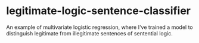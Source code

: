 # legitimate-logic-sentence-classifier
An example of multivariate logistic regression, where I've trained a model to distinguish legitimate from illegitimate sentences of sentential logic. 
